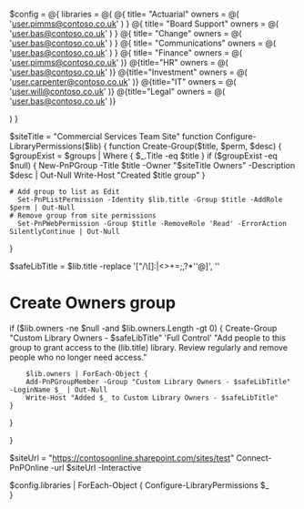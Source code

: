

$config = @{
    libraries = @(
        @{
            title= "Actuarial"
            owners = @(
                'user.pimms@contoso.co.uk'
            )
        }
        @{
            title= "Board Support"
            owners = @(
                'user.bas@contoso.co.uk'
            )
        }
        @{
            title= "Change"
            owners = @(
                'user.bas@contoso.co.uk'
            )
        }
        @{
            title= "Communications"
            owners = @(
                'user.bas@contoso.co.uk'
            )
        }
@{ title= "Finance"
owners = @(
    'user.pimms@contoso.co.uk'
)}
@{title="HR"
owners = @(
    'user.bas@contoso.co.uk'
)}
@{title="Investment"
owners = @(
    'user.carpenter@contoso.co.uk'
)}
@{title="IT"
owners = @(
    'user.will@contoso.co.uk'
)}
@{title="Legal"
owners = @(
    'user.bas@contoso.co.uk'
)}

 )
}
 
$siteTitle = "Commercial Services Team Site"
function Configure-LibraryPermissions($lib) {
    function Create-Group($title, $perm, $desc) {
        $groupExist = $groups | Where { $_.Title -eq $title }
        if ($groupExist -eq $null) {
            New-PnPGroup -Title $title -Owner "$siteTitle Owners" -Description $desc | Out-Null
            Write-Host "Created $title group"
        }
 
    # Add group to list as Edit
      Set-PnPListPermission -Identity $lib.title -Group $title -AddRole $perm | Out-Null
    # Remove group from site permissions
      Set-PnPWebPermission -Group $title -RemoveRole 'Read' -ErrorAction SilentlyContinue | Out-Null
}
 
$safeLibTitle = $lib.title -replace '["\/\\\[\]:\|<>\+=;,\?\*''@]', ''
 # Create Owners group
 if ($lib.owners -ne $null -and $lib.owners.Length -gt 0) {
    Create-Group "Custom Library Owners - $safeLibTitle" 'Full Control' "Add people to this group to grant access to the $($lib.title) library. Review regularly and remove people who no longer need access."
 
        $lib.owners | ForEach-Object {
        Add-PnPGroupMember -Group "Custom Library Owners - $safeLibTitle" -LoginName $_ | Out-Null
        Write-Host "Added $_ to Custom Library Owners - $safeLibTitle"
    }
  }  
 
}
 
$siteUrl = "https://contosoonline.sharepoint.com/sites/test"
Connect-PnPOnline -url $siteUrl -Interactive
 
$config.libraries | ForEach-Object {
    Configure-LibraryPermissions $_    
}
